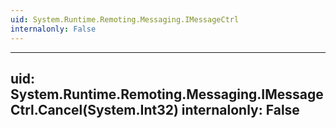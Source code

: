 ```yaml
---
uid: System.Runtime.Remoting.Messaging.IMessageCtrl
internalonly: False
---
```


---
uid: System.Runtime.Remoting.Messaging.IMessageCtrl.Cancel(System.Int32)
internalonly: False
---
